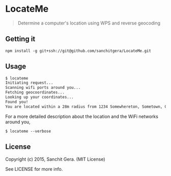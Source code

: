 # LocateMe
> Determine a computer's location using WPS and reverse geocoding

## Getting it 
```
npm install -g git+ssh://git@github.com/sanchitgera/LocateMe.git 
```

## Usage 
```bash
$ locateme
Initiating request...
Scanning wifi ports around you...
Fetching geocoordinates...
Looking up your coordinates...
Found you!
You are located within a 28m radius from 1234 Somewhereton, Sometown, ON A1B 2C3, Canada
```

For a more detailed description about the location and the WiFi networks around you, 
```
$ locateme --verbose
```

## License

Copyright (c) 2015, Sanchit Gera. (MIT License)

See LICENSE for more info.



